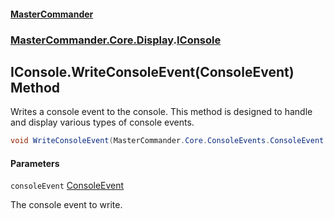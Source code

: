 #### [MasterCommander](MasterCommander.md 'MasterCommander')
### [MasterCommander.Core.Display](MasterCommander.md#MasterCommander.Core.Display 'MasterCommander.Core.Display').[IConsole](IConsole.md 'MasterCommander.Core.Display.IConsole')

## IConsole.WriteConsoleEvent(ConsoleEvent) Method

Writes a console event to the console. This method is designed to handle and display various types of console events.

```csharp
void WriteConsoleEvent(MasterCommander.Core.ConsoleEvents.ConsoleEvent consoleEvent);
```
#### Parameters

<a name='MasterCommander.Core.Display.IConsole.WriteConsoleEvent(MasterCommander.Core.ConsoleEvents.ConsoleEvent).consoleEvent'></a>

`consoleEvent` [ConsoleEvent](ConsoleEvent.md 'MasterCommander.Core.ConsoleEvents.ConsoleEvent')

The console event to write.
